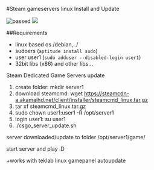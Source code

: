 #Steam gameservers linux Install and Update 

<img src="https://img.shields.io/badge/Build%20Status-passed-green.svg" alt="passed"> <img src="https://img.shields.io/badge/tested%20OS-Debian%20server%2010.1%20x64-blue.svg">

##Requirements
- linux based os /debian,../
- sudoers   (```aptitude install sudo```)
- user user1  (```sudo adduser --disabled-login user1```)
- 32bit libs (x86) and other libs...



Steam Dedicated Game Servers update

1. create folder: mkdir server1
1. download steamcmd: wget https://steamcdn-a.akamaihd.net/client/installer/steamcmd_linux.tar.gz
2. tar xf steamcmd_linux.tar.gz
3. sudo chown user1:user1 -R /opt/server1
4. login user1: su user1
5. ./csgo_server_update.sh

server downloaded/update to folder /opt/server1/game/

start server and play :D


+works with teklab linux gamepanel autoupdate
